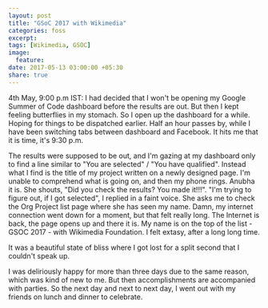 ```yaml
---
layout: post
title: "GSoC 2017 with Wikimedia"
categories: foss
excerpt:
tags: [Wikimedia, GSOC]
image:
  feature:
date: 2017-05-13 03:00:00 +05:30
share: true
---
```


4th May, 9:00 p.m IST: I had decided that I won't be opening my Google Summer of Code dashboard before the results are out. But then I kept feeling butterflies in my stomach. So I open up the dashboard for a while. Hoping for things to be dispatched earlier. Half an hour passes by, while I have been switching tabs between dashboard and Facebook. It hits me that it is time, it's 9:30 p.m. 

The results were supposed to be out, and I'm gazing at my dashboard only to find a line similar to "You are selected" / "You have qualified". Instead what I find is the title of my project written on a newly designed page. I'm unable to comprehend what is going on, and then my phone rings. Anubha it is. She shouts, "Did you check the results? You made it!!!". "I'm trying to figure out, if I got selected", I replied in a faint voice. She asks me to check the Org Project list page where she has seen my name. Damn, my internet connection went down for a moment, but that felt really long. The Internet is back, the page opens up and there it is. My name is on the top of the list - GSOC 2017 - with Wikimedia Foundation. I felt extasy, after a long long time.

It was a beautiful state of bliss where I got lost for a split second that I couldn't speak up. 

I was deliriously happy for more than three days due to the same reason, which was kind of new to me. But then accomplishments are accompanied with parties. So the next day and next to next day, I went out with my friends on lunch and dinner to celebrate.
